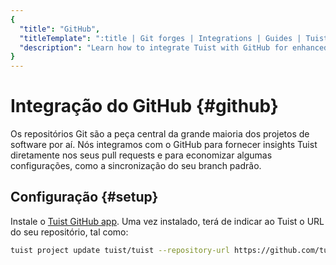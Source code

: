 ```yaml
---
{
  "title": "GitHub",
  "titleTemplate": ":title | Git forges | Integrations | Guides | Tuist",
  "description": "Learn how to integrate Tuist with GitHub for enhanced workflows."
}
---
```

# Integração do GitHub {#github}

Os repositórios Git são a peça central da grande maioria dos projetos de
software por aí. Nós integramos com o GitHub para fornecer insights Tuist
diretamente nos seus pull requests e para economizar algumas configurações, como
a sincronização do seu branch padrão.

## Configuração {#setup}

Instale o [Tuist GitHub app](https://github.com/marketplace/tuist). Uma vez
instalado, terá de indicar ao Tuist o URL do seu repositório, tal como:

```sh
tuist project update tuist/tuist --repository-url https://github.com/tuist/tuist
```
